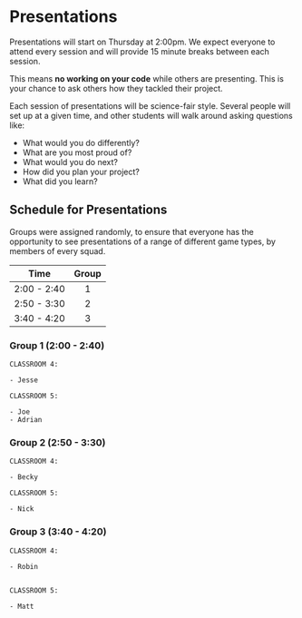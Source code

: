 # Presentations

Presentations will start on Thursday at 2:00pm. We expect everyone to attend every session
and will provide 15 minute breaks between each session.

This means **no working on your code** while others are presenting. This is your chance
to ask others how they tackled their project.

Each session of presentations will be science-fair style. Several people will set up at
a given time, and other students will walk around asking questions like:

- What would you do differently?
- What are you most proud of?
- What would you do next?
- How did you plan your project?
- What did you learn?

## Schedule for Presentations
Groups were assigned randomly, to ensure that everyone has the opportunity to see presentations of a range of different game types, by members of every squad.

| Time        | Group  |
|:-----------:|:------:|
| 2:00 - 2:40 | 1      |
| 2:50 - 3:30 | 2      |
| 3:40 - 4:20 | 3      |

### Group 1 (2:00 - 2:40)
```text
CLASSROOM 4:

- Jesse

CLASSROOM 5:

- Joe
- Adrian

```
### Group 2 (2:50 - 3:30)
```text
CLASSROOM 4:

- Becky

CLASSROOM 5:

- Nick

```
### Group 3 (3:40 - 4:20)
```text
CLASSROOM 4:

- Robin


CLASSROOM 5:

- Matt

```
